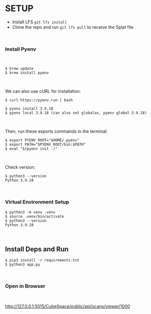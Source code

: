 

# SETUP

- Install LFS `git lfs install` 
- Clone the repo and run `git lfs pull` to receive the Splat file 

<br>

### Install Pyenv

<br>

```
$ brew update
$ brew install pyenv
```

<br>

We can also use cURL for installation:

```
$ curl https://pyenv.run | bash

$ pyenv install 3.9.18
$ pyenv local 3.9.18 (can also set globalas, pyenv global 3.9.18)
```

<br>

Then, run these exports commands in the terminal:

```
$ export PYENV_ROOT="$HOME/.pyenv"
$ export PATH="$PYENV_ROOT/bin:$PATH"
$ eval "$(pyenv init -)"
```

<br>

Check version:

```
$ python3 --version
Python 3.9.18
```

<br>

### Virtual Environment Setup 

```
$ python3 -m venv .venv
$ source .venv/bin/activate
$ python3 --version
Python 3.9.18
```

<br>

## Install Deps and Run

```
$ pip3 install -r requirements.txt
$ python3 app.py 
```

<br>

### Open in Browser 

<br>

http://127.0.0.1:5015/CubeSpace/public/api/scans/viewer/1000
